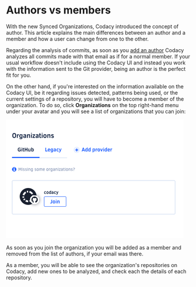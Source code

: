 # Authors vs members

With the new Synced Organizations, Codacy introduced the concept of author. This article explains the main differences between an author and a member and how a user can change from one to the other.

Regarding the analysis of commits, as soon as you [add an author](adding-and-managing-authors.md) Codacy analyzes all commits made with that email
as if for a normal member. If your usual workflow doesn't include using the Codacy UI and instead you work with the information sent to the Git provider, being an author is the perfect fit for you.

On the other hand, if you're interested on the information available on the Codacy UI, be it regarding issues detected, patterns being used, or the current settings of a repository, you will have to become a member of the organization. To do so, click **Organizations** on the top right-hand menu under your avatar and you will see a list of organizations that you can join:

![Adding an organization](images/organization-join.png)

As soon as you join the organization you will be added as a member and removed from the list of authors, if your email was there.

As a member, you will be able to see the organization's repositories on Codacy, add new ones to be analyzed, and check each the details of each repository.

